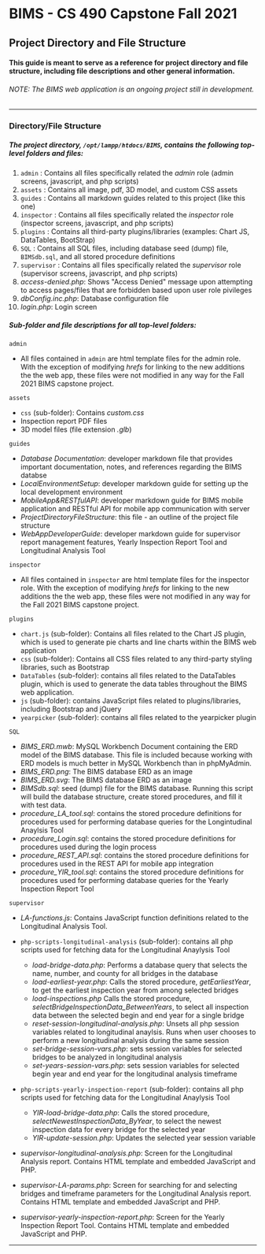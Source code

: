 
# BIMS - CS 490 Capstone Fall 2021
## Project Directory and File Structure

#### This guide is meant to serve as a reference for project directory and file structure, including file descriptions and other general information.

###### *NOTE: The BIMS web application is an ongoing project still in development.* 
--------------------------------------------------------
### Directory/File Structure
##### The project directory, `/opt/lampp/htdocs/BIMS`, contains the following top-level folders and files:
1. `admin` : Contains all files specifically related the *admin* role (admin screens, javascript, and php scripts)
2.  `assets` : Contains all image, pdf, 3D model, and custom CSS assets
3. `guides` : Contains all markdown guides related to this project (like this one)
4. `inspector` : Contains all files specifically related the *inspector* role (inspector screens, javascript, and php scripts)
5. `plugins` : Contains all third-party plugins/libraries (examples: Chart JS, DataTables, BootStrap)
6. `SQL` : Contains all SQL files, including database seed (dump) file, `BIMSdb.sql`, and all stored procedure definitions
7. `supervisor` : Contains all files specifically related the *supervisor* role (supervisor screens, javascript, and php scripts) 
8. *access-denied.php*: Shows "Access Denied" message upon attempting to access pages/files that are forbidden based upon user role pivileges
8. *dbConfig.inc.php*: Database configuration file
9. *login.php*: Login screen
 

##### Sub-folder and file descriptions for all top-level folders:
`admin`
- All files contained in `admin` are html template files for the admin role. With the exception of modifying *hrefs* for linking to the new additions the the web app, these files were not modified in any way for the Fall 2021 BIMS capstone project.


`assets`
- `css` (sub-folder): Contains *custom.css*
- Inspection report PDF files
- 3D model files (file extension *.glb*)

`guides`
- *Database Documentation*: developer markdown file that provides important documentation, notes, and references regarding the BIMS databse
- *LocalEnvironmentSetup*: developer markdown guide for setting up the local development environment
- *MobileApp&RESTfulAPI*: developer markdown guide for BIMS mobile application and RESTful API for mobile app communication with server
- *ProjectDirectoryFileStructure*: this file - an outline of the project file structure
- *WebAppDeveloperGuide*: developer markdown guide for supervisor report management features, Yearly Inspection Report Tool and Longitudinal Analysis Tool

`inspector`
- All files contained in `inspector` are html template files for the inspector role. With the exception of modifying *hrefs* for linking to the new additions the the web app, these files were not modified in any way for the Fall 2021 BIMS capstone project.

`plugins`
- `chart.js` (sub-folder): Contains all files related to the Chart JS plugin, which is used to generate pie charts and line charts within the BIMS web application
- `css` (sub-folder): Contains all CSS files related to any third-party styling libraries, such as Bootstrap
- `DataTables` (sub-folder): contains all files related to the DataTables plugin, which is used to generate the data tables throughout the BIMS web application.
- `js` (sub-folder): contains JavaScript files related to plugins/libraries, including Bootstrap and jQuery
- `yearpicker` (sub-folder): contains all files related to the yearpicker plugin

`SQL`
- *BIMS_ERD.mwb*: MySQL Workbench Document containing the ERD model of the BIMS database. This file is included because working with ERD models is much better in MySQL Workbench than in phpMyAdmin.
- *BIMS_ERD.png*: The BIMS database ERD as an image
- *BIMS_ERD.svg*: The BIMS database ERD as an image
- *BIMSdb.sql*: seed (dump) file for the BIMS database. Running this script will build the database structure, create stored procedures, and fill it with test data.
- *procedure_LA_tool.sql*: contains the stored procedure definitions for procedures used for performing database queries for the Longintudinal Anaylsis Tool
- *procedure_Login.sql*: contains the stored procedure definitions for procedures used during the login process
- *procedure_REST_API.sql*: contains the stored procedure definitions for procedures used in the REST API for mobile app integration
- *procedure_YIR_tool.sql*: contains the stored procedure definitions for procedures used for performing database queries for the Yearly Inspection Report Tool

`supervisor`
- *LA-functions.js*: Contains JavaScript function definitions related to the Longitudinal Analysis Tool. 

- `php-scripts-longitudinal-analysis` (sub-folder): contains all php scripts used for fetching data for the Longitudinal Anaylysis Tool
    - *load-bridge-data.php*: Performs a database query that selects the name, number, and county for all bridges in the database
    - *load-earliest-year.php*: Calls the stored procedure, *getEarliestYear*, to get the earliest inspection year from among selected bridges
    - *load-inspections.php* Calls the stored procedure, *selectBridgeInspectionData_BetweenYears*, to select all inspection data between the selected begin and end year for a single bridge
    - *reset-session-longitudinal-analysis.php*: Unsets all php session variables related to longitudinal anaylsis. Runs when user chooses to perform a new longitudinal analysis during the same session
    - *set-bridge-session-vars.php*: sets session variables for selected bridges to be analyzed in longitudinal analysis
    - *set-years-session-vars.php*: sets session variables for selected begin year and end year for the longitudinal analysis timeframe

- `php-scripts-yearly-inspection-report` (sub-folder): contains all php scripts used for fetching data for the Longitudinal Anaylysis Tool
    - *YIR-load-bridge-data.php*: Calls the stored procedure, *selectNewestInspectionData_ByYear*, to select the newest inspection data for every bridge for the selected year 
    - *YIR-update-session.php*: Updates the selected year session variable

- *supervisor-longitudinal-analysis.php*: Screen for the Longitudinal Analysis report. Contains HTML template and embedded JavaScript and PHP.

- *supervisor-LA-params.php*: Screen for searching for and selecting bridges and timeframe parameters for the Longitudinal Analysis report. Contains HTML template and embedded JavaScript and PHP.

- *supervisor-yearly-inspection-report.php*: Screen for the Yearly Inspection Report Tool. Contains HTML template and embedded JavaScript and PHP.
----------------------------------------------------------





